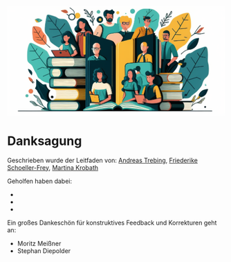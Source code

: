 ![Danksagung](images/Danksagung.png)
# Danksagung

Geschrieben wurde der Leitfaden von: [Andreas Trebing](https://www.linkedin.com/in/andreas-trebing-32872b143/), [Friederike Schoeller-Frey](https://www.linkedin.com/in/frey-32753b67/), [Martina Krobath](https://www.linkedin.com/in/martina-krobath/)


Geholfen haben dabei:

-
-
-

Ein großes Dankeschön für konstruktives Feedback und Korrekturen geht an:

- Moritz Meißner
- Stephan Diepolder
